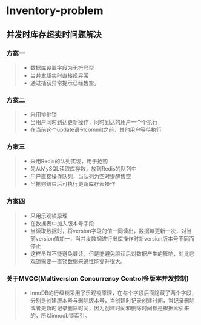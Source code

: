 # Inventory-problem

## 并发时库存超卖时问题解决
### 方案一
>- 数据库设置字段为无符号型
>- 当并发超卖时直接报异常
>- 通过捕获异常提示已经售空。
 
### 方案二
>- 采用排他锁
>- 当用户同时到达更新操作，同时到达的用户一个个执行
>- 在当前这个update语句commit之前，其他用户等待执行
 
### 方案三
>- 采用Redis的队列实现，用于抢购
>- 先从MySQL读取库存数，放到Redis的队列中
>- 用户直接操作队列，当队列为空时提醒售空
>- 当抢购结束后可执行更新库存表操作
  
### 方案四
>- 采用乐观锁原理
>- 在数据表中加入版本号字段
>- 当读取数据时，将version字段的值一同读出，数据每更新一次，对当前version值加一，当并发数据进行出库操作时新version版本号不同而停止
>- 这样虽然不能避免脏读，但是能避免脏读后对数据产生的影响，对比悲观锁需要一直锁数据来说性能提升很大。

### 关于MVCC(Multiversion Concurrency Control多版本并发控制)
>- innoDB的行级锁采用了乐观锁原理，在每个字段后面隐藏了两个字段，分别是创建版本号与删除版本号，当创建时记录创建时间，当记录删除或者更新时记录删除时间，因为创建时间和删除时间都是根据索引来的，所以innodb锁索引。
